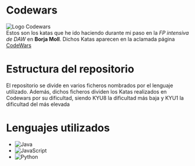 # Codewars
![Logo Codewars](https://user-images.githubusercontent.com/115024410/208739249-147fa0bb-dfca-4f45-8fd8-86ae96d6b071.png)  
Estos son los katas que he ido haciendo durante mi paso en la _FP intensiva de DAW_ en **Borja Moll**. Dichos Katas aparecen en la aclamada página [CodeWars](https://www.codewars.com/)

# Estructura del repositorio
El repositorio se divide en varios ficheros nombrados por el lenguaje utilizado. Además, dichos ficheros dividen los Katas realizados en Codewars por su dificultad, siendo KYU8 la dificultad más baja y KYU1 la dificultad del más elevada

# Lenguajes utilizados

- ![Java](https://img.shields.io/badge/java-%23ED8B00.svg?style=for-the-badge&logo=java&logoColor=white)
- ![JavaScript](https://img.shields.io/badge/javascript-%23323330.svg?style=for-the-badge&logo=javascript&logoColor=%23F7DF1E)
- ![Python](https://img.shields.io/badge/python-3670A0?style=for-the-badge&logo=python&logoColor=ffdd54)

